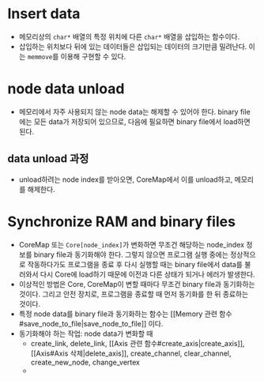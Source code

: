 # Insert data
- 메모리상의 `char*` 배열의 특정 위치에 다른 `char*` 배열을 삽입하는 함수이다. 
- 삽입하는 위치보다 뒤에 있는 데이터들은 삽입되는 데이터의 크기만큼 밀려난다. 이는 `memmove`를 이용해 구현할 수 있다. 
# node data unload
- 메모리에서 자주 사용되지 않는 node data는 해제할 수 있어야 한다. binary file에는 모든 data가 저장되어 있으므로, 다음에 필요하면 binary file에서 load하면 된다. 
## data unload 과정
- unload하려는 node index를 받아오면, CoreMap에서 이를 unload하고, 메모리를 해제한다. 
# Synchronize RAM and binary files
- CoreMap 또는 `Core[node_index]`가 변화하면 무조건 해당하는 node_index 정보를 binary file과 동기화해야 한다. 그렇지 않으면 프로그램 실행 중에는 정상적으로 작동하다가도 프로그램을 종료 후 다시 실행할 때는 binary file에서 data를 불러와서 다시 Core에 load하기 때문에 이전과 다른 상태가 되거나 에러가 발생한다. 
- 이상적인 방법은 Core, CoreMap이 변할 때마다 무조건 binary file과 동기화하는 것이다. 그리고 안전 장치로, 프로그램을 종료할 때 먼저 동기화를 한 뒤 종료하는 것이다. 
- 특정 node data를 binary file과 동기화하는 함수는 [[Memory 관련 함수#save_node_to_file|save_node_to_file]] 이다.
- 동기화해야 하는 작업: node data가 변화할 때
  - create_link, delete_link, [[Axis 관련 함수#create_axis|create_axis]], [[Axis#Axis 삭제|delete_axis]], create_channel, clear_channel, create_new_node, change_vertex
  - 